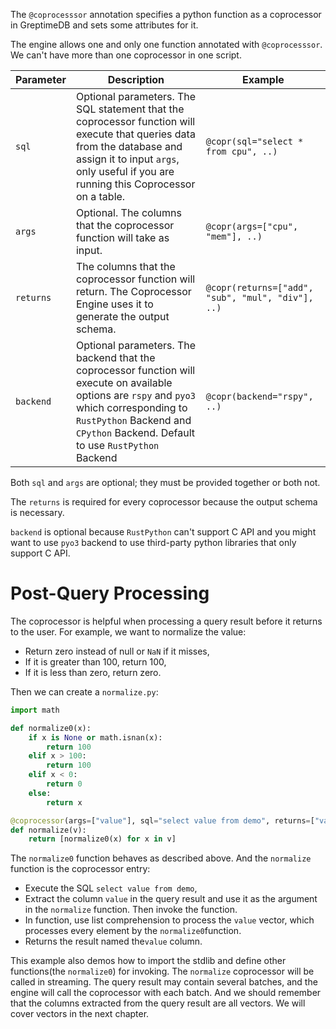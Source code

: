The `@coprocesssor` annotation specifies a python function as a coprocessor in GreptimeDB and sets some attributes for it.

The engine allows one and only one function annotated with `@coprocesssor`. We can't have more than one coprocessor in one script.

| Parameter | Description | Example |
| --- | --- | --- |
| `sql` | Optional parameters. The SQL statement that the coprocessor function will execute that queries data from the database and assign it to input `args`, only useful if you are running this Coprocessor on a table.  | `@copr(sql="select * from cpu", ..)` |
| `args` | Optional. The columns that the coprocessor function will take as input. | `@copr(args=["cpu", "mem"], ..)` |
| `returns` | The columns that the coprocessor function will return. The Coprocessor Engine uses it to generate the output schema. | `@copr(returns=["add", "sub", "mul", "div"], ..)` |
| `backend` | Optional parameters. The backend that the coprocessor function will execute on available options are `rspy` and `pyo3` which corresponding to `RustPython` Backend and `CPython` Backend. Default to use `RustPython` Backend  | `@copr(backend="rspy", ..)` |

Both `sql` and `args` are optional; they must be provided together or both not.

The `returns` is required for every coprocessor because the output schema is necessary. 

`backend` is optional because `RustPython` can't support C API and you might want to use `pyo3` backend to use third-party python libraries that only support C API.

# Post-Query Processing
The coprocessor is helpful when processing a query result before it returns to the user.
For example, we want to normalize the value:
* Return zero instead of null or `NaN` if it misses,
* If it is greater than 100, return 100,
* If it is less than zero, return zero.

Then we can create a `normalize.py`:
```python
import math

def normalize0(x):
    if x is None or math.isnan(x):
        return 100
    elif x > 100:
        return 100
    elif x < 0:
        return 0
    else:
        return x

@coprocessor(args=["value"], sql="select value from demo", returns=["value"])
def normalize(v):
    return [normalize0(x) for x in v]
```

The `normalize0` function behaves as described above. And the `normalize` function is the coprocessor entry:
* Execute the SQL `select value from demo`,
* Extract the column `value` in the query result and use it as the argument in the `normalize` function. Then invoke the function.
* In function, use list comprehension to process the `value` vector, which processes every element by the `normalize0`function.
* Returns the result named  the`value` column.

This example also demos how to import the stdlib and define other functions(the `normalize0`) for invoking.
The `normalize` coprocessor will be called in streaming. The query result may contain several batches, and the engine will call the coprocessor with each batch.
And we should remember that the columns extracted from the query result are all vectors. We will cover vectors in the next chapter.


